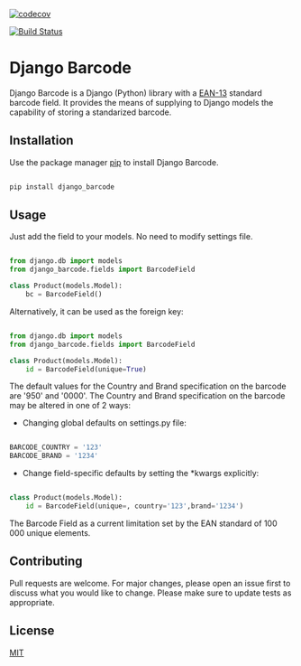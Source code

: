 [![codecov](https://codecov.io/gh/TechnionYP5777/project-name/branch/master/graph/badge.svg)](https://codecov.io/gh/TechnionYP5777/project-name)

[![Build Status](https://travis-ci.org/TechnionYP5777/project-name.png)](https://travis-ci.org/TechnionYP5777/project-name)

# Django Barcode

Django Barcode is a Django (Python) library with a [EAN-13](https://en.wikipedia.org/wiki/International_Article_Number) standard barcode field. 
It provides the means of supplying to Django models the capability of storing a standarized barcode.

## Installation

Use the package manager [pip](https://pip.pypa.io/en/stable/) to install Django Barcode.

```bash

pip install django_barcode

```

## Usage

Just add the field to your models. No need to modify settings file.

```python

from django.db import models 
from django_barcode.fields import BarcodeField

class Product(models.Model):
    bc = BarcodeField()

```

Alternatively, it can be used as the foreign key:

```python

from django.db import models 
from django_barcode.fields import BarcodeField

class Product(models.Model):
    id = BarcodeField(unique=True)

```

The default values for the Country and Brand specification on the barcode are '950' and '0000'.
The Country and Brand specification on the barcode may be altered in one of 2 ways:

- Changing global defaults on settings.py file:
```python

BARCODE_COUNTRY = '123' 
BARCODE_BRAND = '1234'

```

- Change field-specific defaults by setting the *kwargs explicitly:
```python

class Product(models.Model):
    id = BarcodeField(unique=, country='123',brand='1234')


```

The Barcode Field as a current limitation set by the EAN standard of  100 000 unique elements.

## Contributing
Pull requests are welcome. For major changes, please open an issue first to discuss what you would like to change.
Please make sure to update tests as appropriate.

## License
[MIT](https://choosealicense.com/licenses/mit/)